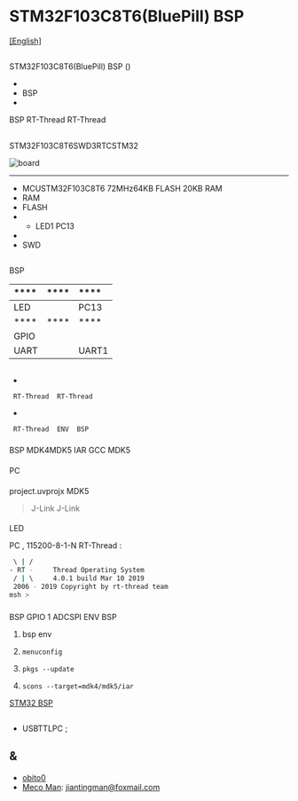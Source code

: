 # STM32F103C8T6(BluePill) BSP 

[[English]](README.md)

## 

 STM32F103C8T6(BluePill)  BSP () 



- 
- BSP 
- 

 BSP RT-Thread  RT-Thread 



## 

STM32F103C8T6SWD3RTCSTM32



![board](figures/Bluepill_pinout.png)

 **** 

- MCUSTM32F103C8T6 72MHz64KB FLASH 20KB RAM
-  RAM
-  FLASH
- 
  - LED1 PC13
- 
- SWD



## 

 BSP 

| ****      | **** | ****                              |
| :----------------- | :----------- | :------------------------------------- |
| 	LED		    |           |       PC13                          |
| ****      | **** | ****                              |
| GPIO              |              |          |
| UART              |          | UART1                                |



## 



- 

     RT-Thread  RT-Thread  

- 

     RT-Thread  ENV  BSP 


### 

 BSP  MDK4MDK5  IAR  GCC  MDK5 

#### 

 PC

#### 

 project.uvprojx  MDK5 

>  J-Link  J-Link 

#### 

LED 

 PC , 115200-8-1-N RT-Thread :

```bash
 \ | /
- RT -     Thread Operating System
 / | \     4.0.1 build Mar 10 2019
 2006 - 2019 Copyright by rt-thread team
msh >
```
### 

 BSP  GPIO  1  ADCSPI ENV BSP 

1.  bsp  env 

2. `menuconfig`

3. `pkgs --update`

4. `scons --target=mdk4/mdk5/iar` 

 [STM32  BSP ](../docs/STM32BSP.md)



## 

- USBTTLPC ;



##  & 

- [obito0](https://github.com/obito0)[](../stm32f103-mini-system)
- [Meco Man](https://github.com/mysterywolf): jiantingman@foxmail.com